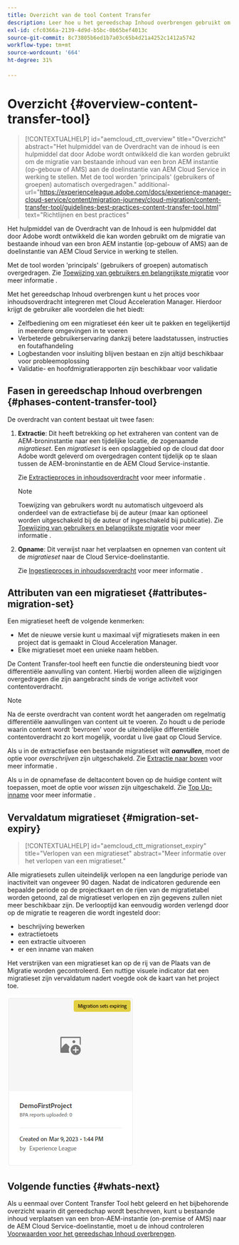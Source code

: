 ```yaml
---
title: Overzicht van de tool Content Transfer
description: Leer hoe u het gereedschap Inhoud overbrengen gebruikt om inhoud van een on-premise AEM-instantie over te brengen naar AEM as a Cloud Service
exl-id: cfc0366a-2139-4d9d-b5bc-0b65bef4013c
source-git-commit: 8c73805b6ed1b7a03c65b4d21a4252c1412a5742
workflow-type: tm+mt
source-wordcount: '664'
ht-degree: 31%

---
```


# Overzicht {#overview-content-transfer-tool}

>[!CONTEXTUALHELP]
>id="aemcloud_ctt_overview"
>title="Overzicht"
>abstract="Het hulpmiddel van de Overdracht van de inhoud is een hulpmiddel dat door Adobe wordt ontwikkeld die kan worden gebruikt om de migratie van bestaande inhoud van een bron AEM instantie (op-gebouw of AMS) aan de doelinstantie van AEM Cloud Service in werking te stellen. Met de tool worden &#39;principals&#39; (gebruikers of groepen) automatisch overgedragen."
>additional-url="https://experienceleague.adobe.com/docs/experience-manager-cloud-service/content/migration-journey/cloud-migration/content-transfer-tool/guidelines-best-practices-content-transfer-tool.html" text="Richtlijnen en best practices"

Het hulpmiddel van de Overdracht van de Inhoud is een hulpmiddel dat door Adobe wordt ontwikkeld die kan worden gebruikt om de migratie van bestaande inhoud van een bron AEM instantie (op-gebouw of AMS) aan de doelinstantie van AEM Cloud Service in werking te stellen.

Met de tool worden &#39;principals&#39; (gebruikers of groepen) automatisch overgedragen.  Zie [Toewijzing van gebruikers en belangrijkste migratie](/help/journey-migration/content-transfer-tool/using-content-transfer-tool/user-mapping-and-migration.md) voor meer informatie .

Met het gereedschap Inhoud overbrengen kunt u het proces voor inhoudsoverdracht integreren met Cloud Acceleration Manager. Hierdoor krijgt de gebruiker alle voordelen die het biedt:

* Zelfbediening om een migratieset één keer uit te pakken en tegelijkertijd in meerdere omgevingen in te voeren
* Verbeterde gebruikerservaring dankzij betere laadstatussen, instructies en foutafhandeling
* Logbestanden voor insluiting blijven bestaan en zijn altijd beschikbaar voor probleemoplossing
* Validatie- en hoofdmigratierapporten zijn beschikbaar voor validatie

## Fasen in gereedschap Inhoud overbrengen {#phases-content-transfer-tool}

De overdracht van content bestaat uit twee fasen:

1. **Extractie**: Dit heeft betrekking op het extraheren van content van de AEM-broninstantie naar een tijdelijke locatie, de zogenaamde *migratieset*. Een *migratieset* is een opslaggebied op de cloud dat door Adobe wordt geleverd om overgedragen content tijdelijk op te slaan tussen de AEM-broninstantie en de AEM Cloud Service-instantie.

   Zie [Extractieproces in inhoudsoverdracht](/help/journey-migration/content-transfer-tool/using-content-transfer-tool/extracting-content.md) voor meer informatie .

   >[!NOTE]
   >Toewijzing van gebruikers wordt nu automatisch uitgevoerd als onderdeel van de extractiefase bij de auteur (maar kan optioneel worden uitgeschakeld bij de auteur of ingeschakeld bij publicatie). Zie [Toewijzing van gebruikers en belangrijkste migratie](/help/journey-migration/content-transfer-tool/using-content-transfer-tool/user-mapping-and-migration.md) voor meer informatie .

1. **Opname**: Dit verwijst naar het verplaatsen en opnemen van content uit de *migratieset* naar de Cloud Service-doelinstantie.

   Zie [Ingestieproces in inhoudsoverdracht](/help/journey-migration/content-transfer-tool/using-content-transfer-tool/ingesting-content.md) voor meer informatie .

## Attributen van een migratieset {#attributes-migration-set}

Een migratieset heeft de volgende kenmerken:

* Met de nieuwe versie kunt u maximaal vijf migratiesets maken in een project dat is gemaakt in Cloud Acceleration Manager.
* Elke migratieset moet een unieke naam hebben.

De Content Transfer-tool heeft een functie die ondersteuning biedt voor differentiële aanvulling van content. Hierbij worden alleen die wijzigingen overgedragen die zijn aangebracht sinds de vorige activiteit voor contentoverdracht.

>[!NOTE]
>Na de eerste overdracht van content wordt het aangeraden om regelmatig differentiële aanvullingen van content uit te voeren. Zo houdt u de periode waarin content wordt &#39;bevroren&#39; voor de uiteindelijke differentiële contentoverdracht zo kort mogelijk, voordat u live gaat op Cloud Service.

Als u in de extractiefase een bestaande migratieset wilt ***aanvullen***, moet de optie voor *overschrijven* zijn uitgeschakeld. Zie [Extractie naar boven](/help/journey-migration/content-transfer-tool/using-content-transfer-tool/extracting-content.md#top-up-extraction-process) voor meer informatie .

Als u in de opnamefase de deltacontent boven op de huidige content wilt toepassen, moet de optie voor *wissen* zijn uitgeschakeld. Zie [Top Up-inname](/help/journey-migration/content-transfer-tool/using-content-transfer-tool/ingesting-content.md#top-up-ingestion-process) voor meer informatie .

## Vervaldatum migratieset {#migration-set-expiry}

>[!CONTEXTUALHELP]
>id="aemcloud_ctt_migrationset_expiry"
>title="Verlopen van een migratieset"
>abstract="Meer informatie over het verlopen van een migratieset."

Alle migratiesets zullen uiteindelijk verlopen na een langdurige periode van inactiviteit van ongeveer 90 dagen. Nadat de indicatoren gedurende een bepaalde periode op de projectkaart en de rijen van de migratietabel worden getoond, zal de migratieset verlopen en zijn gegevens zullen niet meer beschikbaar zijn. De verlooptijd kan eenvoudig worden verlengd door op de migratie te reageren die wordt ingesteld door:

* beschrijving bewerken
* extractietoets
* een extractie uitvoeren
* er een inname van maken

Het verstrijken van een migratieset kan op de rij van de Plaats van de Migratie worden gecontroleerd. Een nuttige visuele indicator dat een migratieset zijn vervaldatum nadert voegde ook de kaart van het project toe.

![afbeelding](/help/journey-migration/content-transfer-tool/assets-ctt/cttcam29.png)


## Volgende functies {#whats-next}

Als u eenmaal over Content Transfer Tool hebt geleerd en het bijbehorende overzicht waarin dit gereedschap wordt beschreven, kunt u bestaande inhoud verplaatsen van een bron-AEM-instantie (on-premise of AMS) naar de AEM Cloud Service-doelinstantie, moet u de inhoud controleren [Voorwaarden voor het gereedschap Inhoud overbrengen](/help/journey-migration/content-transfer-tool/using-content-transfer-tool/prerequisites-content-transfer-tool.md).
